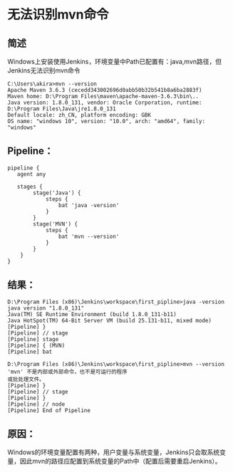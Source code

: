 # 无法识别mvn命令
## 简述
Windows上安装使用Jenkins，环境变量中Path已配置有：java,mvn路径，但Jenkins无法识别mvn命令
```
C:\Users\akira>mvn --version
Apache Maven 3.6.3 (cecedd343002696d0abb50b32b541b8a6ba2883f)
Maven home: D:\Program Files\maven\apache-maven-3.6.3\bin\..
Java version: 1.8.0_131, vendor: Oracle Corporation, runtime: D:\Program Files\Java\jre1.8.0_131
Default locale: zh_CN, platform encoding: GBK
OS name: "windows 10", version: "10.0", arch: "amd64", family: "windows"
```
	
## Pipeline：
```
pipeline {
   agent any

   stages {
        stage('Java') {
            steps {
                bat 'java -version'
            }
        }
        stage('MVN') {
            steps {
                bat 'mvn --version'
            }
        }
    }
}
```

## 结果：
```
D:\Program Files (x86)\Jenkins\workspace\first_pipline>java -version 
java version "1.8.0_131"
Java(TM) SE Runtime Environment (build 1.8.0_131-b11)
Java HotSpot(TM) 64-Bit Server VM (build 25.131-b11, mixed mode)
[Pipeline] }
[Pipeline] // stage
[Pipeline] stage
[Pipeline] { (MVN)
[Pipeline] bat

D:\Program Files (x86)\Jenkins\workspace\first_pipline>mvn --version 
'mvn' 不是内部或外部命令，也不是可运行的程序
或批处理文件。
[Pipeline] }
[Pipeline] // stage
[Pipeline] }
[Pipeline] // node
[Pipeline] End of Pipeline
```

## 原因：
Windows的环境变量配置有两种，用户变量与系统变量，Jenkins只会取系统变量，因此mvn的路径应配置到系统变量的Path中（配置后需要重启Jenkins）。
